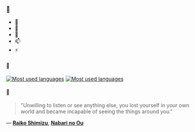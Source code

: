 ### 👋

- 🔭
- 🌱
- 💬
- 📫
- ⚡

#### 🧏

[![Most used languages](https://github-readme-stats-aynah.vercel.app/api/top-langs/?username=aynh&theme=solarized-dark&langs_count=6&layout=compact&hide_title=true)](https://github.com/anuraghazra/github-readme-stats#gh-dark-mode-only)
[![Most used languages](https://github-readme-stats-aynah.vercel.app/api/top-langs/?username=aynh&theme=solarized-light&langs_count=6&layout=compact&hide_title=true)](https://github.com/anuraghazra/github-readme-stats#gh-light-mode-only)

#### 💬

> "Unwilling to listen or see anything else, you lost yourself in your own world and became incapable of seeing the things around you."

&mdash; [**Raiko Shimizu**](https://myanimelist.net/character.php?q=Raiko%20Shimizu&cat=character), [**Nabari no Ou**](https://myanimelist.net/search/all?q=Nabari%20no%20Ou&cat=all)
